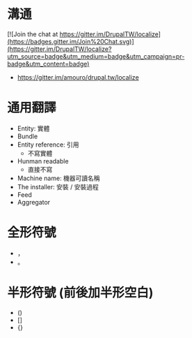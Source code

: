 # 溝通

[![Join the chat at https://gitter.im/DrupalTW/localize](https://badges.gitter.im/Join%20Chat.svg)](https://gitter.im/DrupalTW/localize?utm_source=badge&utm_medium=badge&utm_campaign=pr-badge&utm_content=badge)
- https://gitter.im/amouro/drupal.tw/localize

# 通用翻譯
- Entity: 實體
- Bundle
- Entity reference: 引用
  - 不寫實體
- Hunman readable
  - 直接不寫
- Machine name: 機器可讀名稱
- The installer: 安裝 / 安裝過程
- Feed
- Aggregator

# 全形符號
- ，
- 。

# 半形符號 (前後加半形空白)
- ()
- []
- {}
